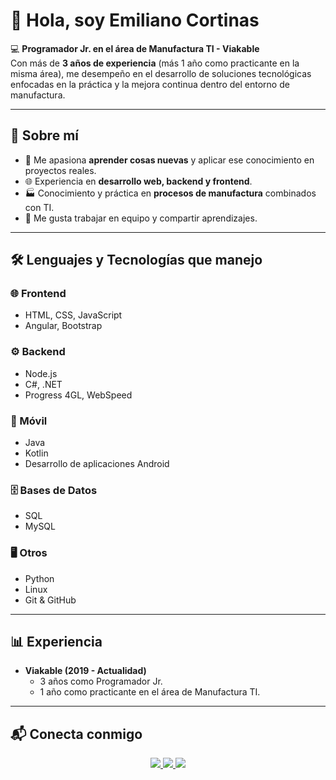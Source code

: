 # 👋 Hola, soy Emiliano Cortinas  

💻 **Programador Jr. en el área de Manufactura TI - Viakable**  
Con más de **3 años de experiencia** (más 1 año como practicante en la misma área), me desempeño en el desarrollo de soluciones tecnológicas enfocadas en la práctica y la mejora continua dentro del entorno de manufactura.  

---

## 🚀 Sobre mí
- 🔧 Me apasiona **aprender cosas nuevas** y aplicar ese conocimiento en proyectos reales.  
- 🌐 Experiencia en **desarrollo web, backend y frontend**.  
- 🏭 Conocimiento y práctica en **procesos de manufactura** combinados con TI.  
- 🤝 Me gusta trabajar en equipo y compartir aprendizajes.  

---

## 🛠️ Lenguajes y Tecnologías que manejo

### 🌐 Frontend
- HTML, CSS, JavaScript  
- Angular, Bootstrap  

### ⚙️ Backend
- Node.js  
- C#, .NET  
- Progress 4GL, WebSpeed  

### 📱 Móvil
- Java  
- Kotlin  
- Desarrollo de aplicaciones Android  

### 🗄️ Bases de Datos
- SQL  
- MySQL  

### 🖥️ Otros
- Python  
- Linux  
- Git & GitHub  

---

## 📊 Experiencia
- **Viakable (2019 - Actualidad)**  
  - 3 años como Programador Jr.  
  - 1 año como practicante en el área de Manufactura TI.  

---

## 📬 Conecta conmigo  

<p align="center">
  <a href="https://www.linkedin.com/in/tuusuario" target="_blank">
    <img src="https://img.shields.io/badge/LinkedIn-0077B5?style=for-the-badge&logo=linkedin&logoColor=white"/>
  </a>
  <a href="mailto:tuemail@correo.com">
    <img src="https://img.shields.io/badge/Correo-D14836?style=for-the-badge&logo=gmail&logoColor=white"/>
  </a>
  <a href="https://tuportafolio.com" target="_blank">
    <img src="https://img.shields.io/badge/Portafolio-000000?style=for-the-badge&logo=vercel&logoColor=white"/>
  </a>
</p>

<!-- ## Hi there 👋 -->
<!--
**emilianocortinas/emilianocortinas** is a ✨ _special_ ✨ repository because its `README.md` (this file) appears on your GitHub profile.

Here are some ideas to get you started:

- 🔭 I’m currently working on ...
- 🌱 I’m currently learning ...
- 👯 I’m looking to collaborate on ...
- 🤔 I’m looking for help with ...
- 💬 Ask me about ...
- 📫 How to reach me: ...
- 😄 Pronouns: ...
- ⚡ Fun fact: ...
-->
